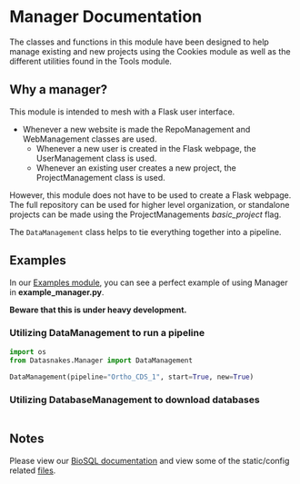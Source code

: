 Manager Documentation
======================
The classes and functions in this module have been designed to help manage
existing and new projects using the Cookies module as well as
the different utilities found in the Tools module.

## Why a manager?

This module is intended to mesh with a Flask user interface.
* Whenever a new website is made the RepoManagement and WebManagement classes
are used.
    * Whenever a new user is created in the Flask webpage,
    the UserManagement class is used.
    * Whenever an existing user creates a new project,
    the ProjectManagement class is used.

However, this module does not have to be used to create a Flask
webpage.  The full repository can be used for higher level organization,
or standalone projects can be made using the ProjectManagements
_basic_project_ flag.

The `DataManagement` class helps to tie everything together into a pipeline.


## Examples
In our [Examples module](https://github.com/datasnakes/Datasnakes-Scripts/tree/cookie_jar_patch/Examples),
you can see a perfect example of using Manager in **example_manager.py**.


**Beware that this is under heavy development.**
###  Utilizing DataManagement to run a pipeline
```python
import os
from Datasnakes.Manager import DataManagement

DataManagement(pipeline="Ortho_CDS_1", start=True, new=True)
```

### Utilizing DatabaseManagement to download databases
```python
```


## Notes
Please view our [BioSQL documentation](BioSQL/README.md) and view some of the
static/config related [files](config/).